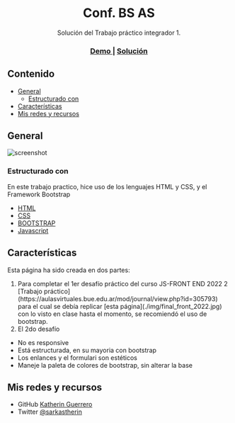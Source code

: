 <!-- Please update value in the {}  -->

<h1 align="center">Conf. BS AS</h1>

<div align="center">
   Solución del Trabajo práctico integrador 1</a>.
</div>

<div align="center">
  <h3>
    <a href="./img/final_front_2022.jpg" id="demo" width="100%">
      Demo
    </a>
    <span> | </span>
    <a href="https://astounding-peony-66b5d4.netlify.app/">
      Solución
    </a>
  </h3>
</div>

<!-- TABLE OF CONTENTS -->

## Contenido

- [General](#general)
  - [Estructurado con](#Estructurado-con)
- [Características](#Características)
- [Mis redes y recursos](#Mis-redes-y-recursos)

<!-- OVERVIEW -->

## General

![screenshot](./img/screenshot.png)


### Estructurado con
En este trabajo practico, hice uso de los lenguajes HTML y CSS, y el Framework Bootstrap

- [HTML]()
- [CSS]()
- [BOOTSTRAP](https://getbootstrap.com/)
- [Javascript]()

## Características

Esta página ha sido creada en dos partes:
<ol>
  <li>Para completar el 1er desafío práctico del curso JS-FRONT END 2022 2 [Trabajo práctico](https://aulasvirtuales.bue.edu.ar/mod/journal/view.php?id=305793) para el cual se debía replicar [esta página](./img/final_front_2022.jpg) con lo visto en clase hasta el momento, se recomiendó el uso de bootstrap.</li>
  <li>El 2do desafío</li>
</ol>
<ul>
  <li>No es responsive</li>
  <li>Está estructurada, en su mayoria con bootstrap</li>
  <li>Los enlances y el formulari son estéticos</li>
  <li>Maneje la paleta de colores de bootstrap, sin alterar la base</li>
</ul>


## Mis redes y recursos

- GitHub [Katherin Guerrero](https://github.com/Sarkastherin)
- Twitter [@sarkastherin](https://twitter.com/SarKastherin)
